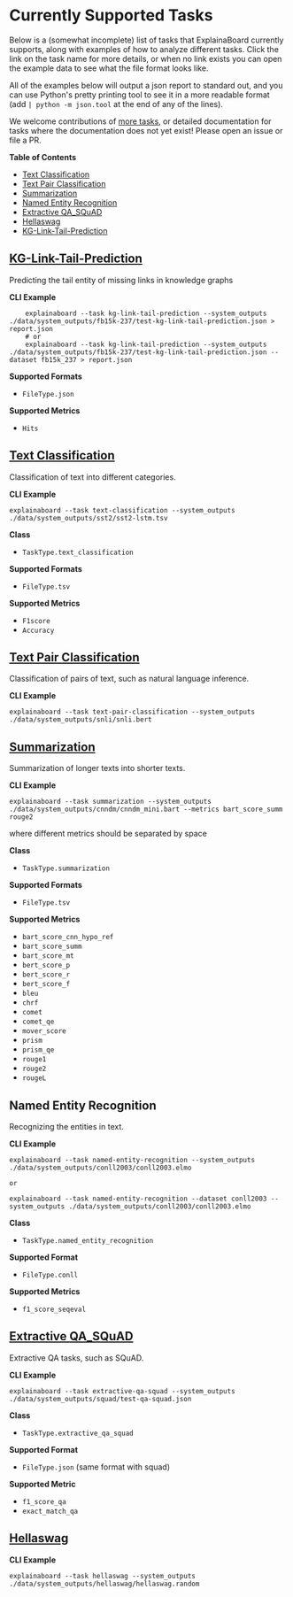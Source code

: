 # Currently Supported Tasks

Below is a (somewhat incomplete) list of tasks that ExplainaBoard currently supports, along with examples of how to analyze different tasks.
Click the link on the task name for more details, or when no link exists you can open the example data to see what the file format looks like.

All of the examples below will output a json report to standard out, and you can use Python's pretty printing tool to see it in a more readable format (add `| python -m json.tool` at the end of any of the lines).

We welcome contributions of [more tasks](add_new_tasks.md), or detailed documentation for tasks where the documentation does not yet exist! Please open an issue or file a PR.

**Table of Contents**
* [Text Classification](#text-classification)
* [Text Pair Classification](#text-pair-classification)
* [Summarization](#summarization)
* [Named Entity Recognition](#named-entity-recognition)
* [Extractive QA_SQuAD](#extractive-qa-squad)
* [Hellaswag](#hellaswag)
* [KG-Link-Tail-Prediction](#kg-link-tail-prediction)






## [KG-Link-Tail-Prediction](task_kg_link_tail_prediction.md)
Predicting the tail entity of missing links in knowledge graphs

**CLI Example**
```shell
    explainaboard --task kg-link-tail-prediction --system_outputs ./data/system_outputs/fb15k-237/test-kg-link-tail-prediction.json > report.json
    # or
    explainaboard --task kg-link-tail-prediction --system_outputs ./data/system_outputs/fb15k-237/test-kg-link-tail-prediction.json --dataset fb15k_237 > report.json
```



**Supported Formats**
* `FileType.json`
  
**Supported Metrics**
* `Hits`




## [Text Classification](task_text_classification.md)

Classification of text into different categories.

**CLI Example**
```shell
explainaboard --task text-classification --system_outputs ./data/system_outputs/sst2/sst2-lstm.tsv
```

**Class**
* `TaskType.text_classification`

**Supported Formats**
* `FileType.tsv`
  
**Supported Metrics**
* `F1score`
* `Accuracy`


## [Text Pair Classification](task_text_pair_classification.md)

Classification of pairs of text, such as natural language inference.

**CLI Example**
```shell
explainaboard --task text-pair-classification --system_outputs ./data/system_outputs/snli/snli.bert
```

## [Summarization](task_summarization.md)

Summarization of longer texts into shorter texts.

**CLI Example**
```shell
explainaboard --task summarization --system_outputs ./data/system_outputs/cnndm/cnndm_mini.bart --metrics bart_score_summ rouge2
```
where different metrics should be separated by space

**Class**
* `TaskType.summarization`
  
**Supported Formats**
* `FileType.tsv`
  
**Supported Metrics**
* `bart_score_cnn_hypo_ref`
* `bart_score_summ`
* `bart_score_mt`
* `bert_score_p`
* `bert_score_r`
* `bert_score_f`
* `bleu`
* `chrf`
* `comet`
* `comet_qe`
* `mover_score`
* `prism`
* `prism_qe`
* `rouge1`
* `rouge2`
* `rougeL`





## Named Entity Recognition

Recognizing the entities in text.

**CLI Example**
```shell
explainaboard --task named-entity-recognition --system_outputs ./data/system_outputs/conll2003/conll2003.elmo

or 

explainaboard --task named-entity-recognition --dataset conll2003 --system_outputs ./data/system_outputs/conll2003/conll2003.elmo

```

**Class**
* `TaskType.named_entity_recognition`

**Supported Format**
* `FileType.conll`
  
**Supported Metrics**
* `f1_score_seqeval`
 

## [Extractive QA_SQuAD](task_extractive_qa_squad.md)

Extractive QA tasks, such as SQuAD.

**CLI Example**
```shell
explainaboard --task extractive-qa-squad --system_outputs ./data/system_outputs/squad/test-qa-squad.json
```

**Class**
* `TaskType.extractive_qa_squad`

**Supported Format**
* `FileType.json` (same format with squad)
  
**Supported Metric**
* `f1_score_qa`
* `exact_match_qa`
 

## [Hellaswag](task_hellaswag.md)

**CLI Example**
```shell
explainaboard --task hellaswag --system_outputs ./data/system_outputs/hellaswag/hellaswag.random
```
